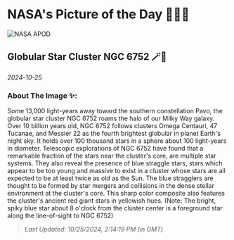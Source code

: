 
# NASA's Picture of the Day 🧑‍🚀💫

  ![NASA APOD](https://apod.nasa.gov/apod/image/2410/NGC6752_DiFusco.jpg)
  
  ## Globular Star Cluster NGC 6752 🪄🌌
  
  _2024-10-25_
  
  ### About The Image ✨: 
  
  Some 13,000 light-years away toward the southern constellation Pavo, the globular star cluster NGC 6752 roams the halo of our Milky Way galaxy. Over 10 billion years old, NGC 6752 follows clusters Omega Centauri, 47 Tucanae, and Messier 22 as the fourth brightest globular in planet Earth's night sky. It holds over 100 thousand stars in a sphere about 100 light-years in diameter. Telescopic explorations of NGC 6752 have found that a remarkable fraction of the stars near the cluster's core, are multiple star systems. They also reveal the presence of blue straggle stars, stars which appear to be too young and massive to exist in a cluster whose stars are all expected to be at least twice as old as the Sun. The blue stragglers are thought to be formed by star mergers and collisions in the dense stellar environment at the cluster's core. This sharp color composite also features the cluster's ancient red giant stars in yellowish hues. (Note: The bright, spiky blue star about 8 o'clock from the cluster center is a foreground star along the line-of-sight to NGC 6752)
  
  
  
  > _Last Updated: 10/25/2024, 2:14:19 PM (in GMT)_
  